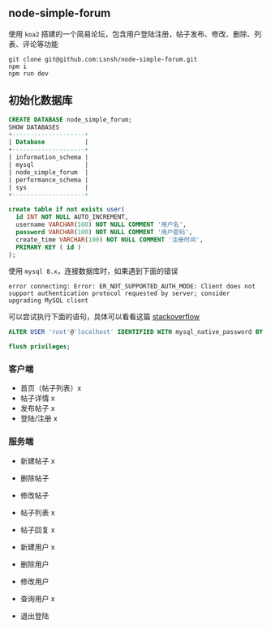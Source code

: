 ## node-simple-forum

使用 `koa2` 搭建的一个简易论坛，包含用户登陆注册，帖子发布、修改、删除、列表、评论等功能

```
git clone git@github.com:Lsnsh/node-simple-forum.git
npm i
npm run dev
```

## 初始化数据库

```sql
CREATE DATABASE node_simple_forum;
SHOW DATABASES
+--------------------+
| Database           |
+--------------------+
| information_schema |
| mysql              |
| node_simple_forum  |
| performance_schema |
| sys                |
+--------------------+

create table if not exists user(
  id INT NOT NULL AUTO_INCREMENT,
  username VARCHAR(100) NOT NULL COMMENT '用户名',
  password VARCHAR(100) NOT NULL COMMENT '用户密码',
  create_time VARCHAR(100) NOT NULL COMMENT '注册时间',
  PRIMARY KEY ( id )
);
```

使用 `mysql 8.x`，连接数据库时，如果遇到下面的错误

```log
error connecting: Error: ER_NOT_SUPPORTED_AUTH_MODE: Client does not support authentication protocol requested by server; consider upgrading MySQL client
```

可以尝试执行下面的语句，具体可以看看这篇 [stackoverflow](https://stackoverflow.com/questions/50093144/mysql-8-0-client-does-not-support-authentication-protocol-requested-by-server)

```sql
ALTER USER 'root'@'localhost' IDENTIFIED WITH mysql_native_password BY 'your_password';

flush privileges;
```

### 客户端

- 首页（帖子列表）x
- 帖子详情 x
- 发布帖子 x
- 登陆/注册 x

### 服务端

- 新建帖子 x
- 删除帖子
- 修改帖子
- 帖子列表 x
- 帖子回复 x

- 新建用户 x
- 删除用户
- 修改用户
- 查询用户 x

- 退出登陆
